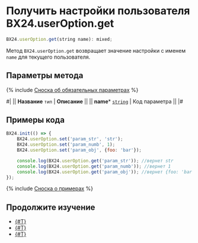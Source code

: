 # Получить настройки пользователя BX24.userOption.get

```js
BX24.userOption.get(string name): mixed;
```

Метод `BX24.userOption.get` возвращает значение настройки с именем `name` для текущего пользователя.

## Параметры метода

{% include [Сноска об обязательных параметрах](../../../_includes/required.md) %}

#|
|| **Название**
`тип` | **Описание** ||
|| **name***
[`string`](../../../api-reference/data-types.md) | Код параметра ||
|#

## Примеры кода

```js
BX24.init(() => {
    BX24.userOption.set('param_str', 'str');
    BX24.userOption.set('param_numb', 1);
    BX24.userOption.set('param_obj', {foo: 'bar'});

    console.log(BX24.userOption.get('param_str')); //вернет str
    console.log(BX24.userOption.get('param_numb')); //вернет 1
    console.log(BX24.userOption.get('param_obj')); //вернет {foo: 'bar'}
});
```

{% include [Сноска о примерах](../../../_includes/examples.md) %}

## Продолжите изучение

- [{#T}](./bx24-user-option-set.md)
- [{#T}](./bx24-app-option-set.md)
- [{#T}](./bx24-app-option-get.md)